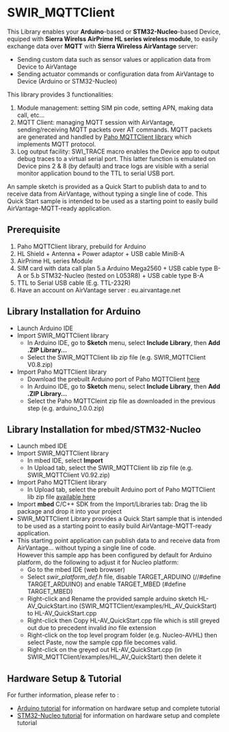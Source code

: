 SWIR_MQTTClient
===============

This Library enables your __Arduino__-based or __STM32-Nucleo__-based Device, equiped with __Sierra Wirelss AirPrime HL series wireless module__, to easily exchange data over __MQTT__ with __Sierra Wireless AirVantage__ server:
* Sending custom data such as sensor values or application data from Device to AirVantage
* Sending actuator commands or configuration data from AirVantage to Device (Arduino or STM32-Nucleo)

This library provides 3 functionalities:

1. Module management: setting SIM pin code, setting APN, making data call, etc…
2. MQTT Client: managing MQTT session with AirVantage, sending/receiving MQTT packets over AT commands.
MQTT packets are generated and handled by [Paho MQTTClient library](https://www.eclipse.org/downloads/download.php?file=/paho/arduino_1.0.0.zip) which implements MQTT protocol.
3. Log output facility: SWI_TRACE macro enables the Device app to output debug traces to a virtual serial port. This latter function is emulated on Device pins 2 & 8 (by default) and trace logs are visible with a serial monitor application bound to the TTL to serial USB port.

An sample sketch is provided as a Quick Start to publish data to and to receive data from AirVantage, without typing a single line of code.
This Quick Start sample is intended to be used as a starting point to easily build AirVantage-MQTT-ready application.

Prerequisite
------------
1. Paho MQTTClient library, prebuild for Arduino
2. HL Shield + Antenna + Power adaptor + USB cable MiniB-A
3. AirPrime HL series Module
4. SIM card with data call plan
5.a Arduino Mega2560 + USB cable type B-A
       or
5.b STM32-Nucleo (tested on L053R8) + USB cable type B-A
6. TTL to Serial USB cable (E.g. TTL-232R)
7. Have an account on AirVantage server : eu.airvantage.net


Library Installation for Arduino
--------------------------------
* Launch Arduino IDE
* Import SWIR_MQTTClient library
    * In Arduino IDE, go to __Sketch__ menu, select __Include Library__, then __Add .ZIP Library...__
    * Select the SWIR_MQTTClient lib zip file (e.g. SWIR_MQTTClient V0.8.zip)
* Import Paho MQTTClient library
    * Download the prebuilt Arduino port of Paho MQTTClient [here](https://www.eclipse.org/downloads/download.php?file=/paho/arduino_1.0.0.zip)
    * In Arduino IDE, go to __Sketch__ menu, select __Include Library__, then __Add .ZIP Library...__
    * Select the Paho MQTTCleint zip file as downloaded in the previous step (e.g. arduino_1.0.0.zip)

Library Installation for mbed/STM32-Nucleo
--------------------------------
* Launch mbed IDE
* Import SWIR_MQTTClient library
    * In mbed IDE, select __Import__
    * In Upload tab, select the SWIR_MQTTClient lib zip file (e.g. SWIR_MQTTClient V0.92.zip)
* Import Paho MQTTClient library
	* In Upload tab, select the prebuilt Arduino port of Paho MQTTClient lib zip file [available here](https://www.eclipse.org/downloads/download.php?file=/paho/arduino_1.0.0.zip)
* Import __mbed__ C/C++ SDK from the Import/Libraries tab: Drag the lib package and drop it into your project
* SWIR_MQTTClient Library provides a Quick Start sample that is intended to be used as a starting point to easily build AirVantage-MQTT-ready application.
* This starting point application can publish data to and receive data from AirVantage... without typing a single line of code.<br>
However this sample app has been configured by default for Arduino platform, do the following to adjust it for Nucleo platform:
	* Go to the mbed IDE (web browser)
	* Select *swir_platform_def.h* file, disable TARGET_ARDUINO (//#define TARGET_ARDUINO) and enable TARGET_MBED (#define TARGET_MBED)
	* Right-click and Rename the provided sample arduino sketch HL-AV_QuickStart.ino (SWIR_MQTTClient/examples/HL_AV_QuickStart) to HL-AV_QuickStart.cpp
	* Right-click then Copy HL-AV_QuickStart.cpp file which is still greyed out due to precedent invalid *ino* file extension
	* Right-click on the top level program folder (e.g. Nucleo-AVHL) then select Paste, now the sample cpp file becomes valid.
	* Right-click on the greyed out HL-AV_QuickStart.cpp (in SWIR_MQTTClient/examples/HL_AV_QuickStart) then delete it

Hardware Setup & Tutorial
----------------------------------
For further information, please refer to :
* [Arduino tutorial](https://doc.airvantage.net/av/howto/hardware/samples/arduino-hl-mqtt/) for information on hardware setup and complete tutorial
* [STM32-Nucleo tutorial](https://doc.airvantage.net/av/howto/hardware/samples/nucleo-hl-mqtt/) for information on hardware setup and complete tutorial

 
